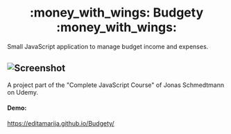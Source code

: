 <h1 align="center">
  :money_with_wings: Budgety :money_with_wings:
</h1>

Small JavaScript application to manage budget income and expenses.  

![Screenshot](https://user-images.githubusercontent.com/52567746/86042646-c0e68a80-ba47-11ea-9d47-bc1095fd8b20.png)
---  
A project part of the "Complete JavaScript Course" of Jonas Schmedtmann on Udemy.

#### Demo:
https://editamarija.github.io/Budgety/
